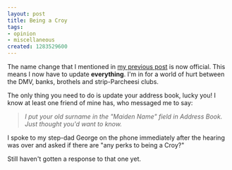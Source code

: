 ```yaml
--- 
layout: post
title: Being a Croy
tags: 
- opinion
- miscellaneous
created: 1283529600
---
```

The name change that I mentioned in [my previous post](http://www.unethicalblogger.com/posts/2010/08/whats_name) is now official. This means I now have to update **everything**. I'm in for a world of hurt between the DMV, banks, brothels and strip-Parcheesi clubs. 

The only thing you need to do is update your address book, lucky you! I know at least one friend of mine has, who messaged me to say:

> *I put your old surname in the "Maiden Name" field in Address Book. Just thought you'd want to know.*


I spoke to my step-dad George on the phone immediately after the hearing was over and asked if there are "any perks to being a Croy?"


Still haven't gotten a response to that one yet.
